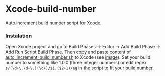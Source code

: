Xcode-build-number
==================

Auto increment build number script for Xcode.

### Instalation

Open Xcode project and go to Build Phases -> Editor -> Add Build Phase -> Add Run Script Build Phase. Then copy and paste content of [auto_increment_build_number.sh](auto_increment_build_number.sh) to Xcode (see [image](script.png)). Set your build number to something like 1.0.0 (three integer numbers) or edit regex `s/(\d+\.\d+\.)(\d+)/$1.($2+1)/eg` in the script to fit your build number.
